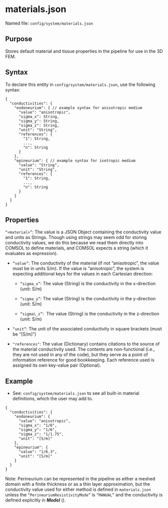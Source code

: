 
# materials.json

Named file: `config/system/materials.json`

## Purpose
Stores default material and tissue properties in the
pipeline for use in the 3D FEM.

## Syntax
To declare this entity in `config/system/materials.json`, use
the following syntax:
```
{
  "conductivities": {
    "endoneurium": { // example syntax for anisotropic medium
      "value": "anisotropic",
      "sigma_x": String,
      "sigma_y": String,
      "sigma_z": String,
      "unit": "String",
      "references": {
        "1": String,
        ...,
        "n": String
      }
    },
    "epineurium": { // example syntax for isotropic medium
      "value": "String",
      "unit": "String",
      "references": {
        "1": String,
        ...,
        "n": String
      }
    }
  }
}
```
## Properties

`“<material>”`: The value is a JSON Object containing the conductivity
value and units as Strings. Though using strings may seem odd for
storing conductivity values, we do this because we read them directly
into COMSOL to define materials, and COMSOL expects a string (which it
evaluates as expression).

  - `“value”`: The conductivity of the material (if not “anisotropic”, the
    value must be in units S/m). If the value is “anisotropic”, the
    system is expecting additional keys for the values in each Cartesian
    direction:

      - `“sigma_x”`: The value (String) is the conductivity in the
        x-direction (unit: S/m)

      - `“sigma_y”`: The value (String) is the conductivity in the
        y-direction (unit: S/m)

      - `“sigma\_z”`:  The value (String) is the conductivity in the
        z-direction (unit: S/m)

  - `“unit”`: The unit of the associated conductivity in square brackets
    (must be “\[S/m\]”)

  - `"references"`: The value (Dictionary) contains citations to the source of the material conductivity used. The contents are non-functional (i.e., they are not used in any of the code), but they serve as a point of information reference for good bookkeeping. Each reference used is assigned its own key-value pair (Optional).

<!-- end list -->

## Example

<!-- end list -->

  - See: `config/system/materials.json` to see all built-in material
    definitions, which the user may add to.

```
{
  "conductivities": {
    "endoneurium": {
      "value": "anisotropic",
      "sigma_x": "1/6",
      "sigma_y": "1/6",
      "sigma_z": "1/1.75",
      "unit": "[S/m]"
    },
    "epineurium": {
      "value": "1/6.3",
      "unit": "[S/m]"
    }
  }
}
```

Note: Perineurium can be represented in the pipeline as either a meshed
domain with a finite thickness or as a thin layer approximation, but the
conductivity value used for either method is defined in `materials.json`
unless the `“PerineuriumResistivityMode”` is `“MANUAL”` and the conductivity
is defined explicitly in ***Model*** ([](S28-Definition-of-perineurium)).
